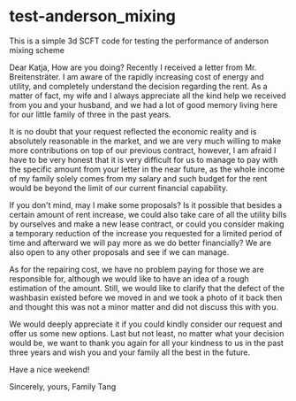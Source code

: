 # test-anderson_mixing
This is a simple 3d SCFT code for testing the performance of anderson mixing scheme



Dear Katja,
How are you doing? Recently I received a letter from Mr. Breitensträter. I am aware of the rapidly increasing cost of energy and utility, and completely understand the decision regarding the rent. As a matter of fact, my wife and I always appreciate all the kind help we received from you and your husband, and we had a lot of good memory living here for our little family of three in the past years.

It is no doubt that your request reflected the economic reality and is absolutely reasonable in the market, and we are very much willing to make more contributions on top of our previous contract, however, I am afraid I have to be very honest that it is very difficult for us to manage to pay with the specific amount from your letter in the near future, as the whole income of my family solely comes from my salary and such budget for the rent would be beyond the limit of our current financial capability.

If you don't mind, may I make some proposals? Is it possible that besides a certain
amount of rent increase, we could also take care of all the utility bills by ourselves and make a new lease contract, or could you consider making a temporary reduction of the increase you requested for a limited period of time and afterward we will pay more as we do better financially? We are also open to any other proposals and see if we can manage.

As for the repairing cost, we have no problem paying for those we are responsible for,
although we would like to have an idea of a rough estimation of the amount. Still, we would like to clarify that the defect of the washbasin existed before we moved in and we took a photo of it back then and thought this was not a minor matter and did not discuss this with you.

We would deeply appreciate it if you could kindly consider our request and offer us some new options. Last but not least, no matter what your decision would be, we want to thank you again for all your kindness to us in the past three years and wish you and your family all the best in the future.

Have a nice weekend!

Sincerely,
yours,
Family Tang
